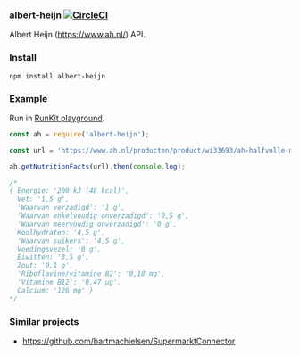 ### albert-heijn [![CircleCI](https://circleci.com/gh/agentcooper/albert-heijn.svg?style=svg)](https://circleci.com/gh/agentcooper/albert-heijn)

Albert Heijn (https://www.ah.nl/) API.

### Install

```
npm install albert-heijn
```

### Example

Run in [RunKit playground](https://npm.runkit.com/albert-heijn).

```js
const ah = require('albert-heijn');

const url = 'https://www.ah.nl/producten/product/wi33693/ah-halfvolle-melk';

ah.getNutritionFacts(url).then(console.log);

/*
{ Energie: '200 kJ (48 kcal)',
  Vet: '1,5 g',
  'Waarvan verzadigd': '1 g',
  'Waarvan enkelvoudig onverzadigd': '0,5 g',
  'Waarvan meervoudig onverzadigd': '0 g',
  Koolhydraten: '4,5 g',
  'Waarvan suikers': '4,5 g',
  Voedingsvezel: '0 g',
  Eiwitten: '3,5 g',
  Zout: '0,1 g',
  'Riboflavine/vitamine B2': '0,18 mg',
  'Vitamine B12': '0,47 µg',
  Calcium: '126 mg' }
*/
```

### Similar projects

- https://github.com/bartmachielsen/SupermarktConnector
